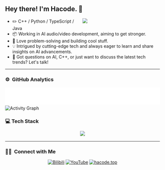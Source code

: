 ## Hey there! I'm Hacode. 👋





<picture>
    <source media="(prefers-color-scheme: dark)" srcset="https://github-readme-stats-eight-theta.vercel.app/api?username=xiaohajiayou&show_icons=true&theme=dark&include_all_commits=true&count_private=true">
    <img align="right" width="50%" src="https://github-readme-stats-eight-theta.vercel.app/api?username=xiaohajiayou&show_icons=true&theme=dark&include_all_commits=true&count_private=true">
</picture>

-   :pencil2:  C++ / Python / TypeScript / Java
-   :package: Working in AI audio/video development, aiming to get stronger. 
-   :seedling: Love problem-solving and building cool stuff. 
-   :bulb: Intrigued by cutting-edge tech and always eager to learn and share insights on AI advancements.
-   :speech_balloon: Got questions on AI, C++, or just want to discuss the latest tech trends? Let's talk!

---








<h3> ⚙️  GitHub Analytics</h3>

![Metrics](/github-metrics.svg)
![Activity Graph](https://github-readme-activity-graph.vercel.app/graph?username=xiaohajiayou&show_icons=true&theme=github-compact&locale=ja&title_color=FFFFFF&icon_color=F7CE45&text_color=D17277&hide_border=true)



<!-- ![WakaTime Stats](https://github-readme-stats-flame-pi-70.vercel.app/api/wakatime?username=xiaohajiayou&theme=transparent&hide_border=true&layout=compact&langs_count=114514&title_color=990099&text_color=D17277) -->



<h3> 💻  Tech Stack</h3>


<p align="center">

<!-- https://github.com/tandpfun/skill-icons -->
  <img src="https://skillicons.dev/icons?i=c,cpp,py,ts,cmake,tensorflow,pytorch,git,github,linux,windows,apple,md&theme=light" style="max-width: 100%; height: auto;">
</p>

---
### 🤝🏻 &nbsp;Connect with Me


<div align="center">

  [![Bilibili](https://img.shields.io/badge/Bilibili-00A1D6?style=flat&logo=bilibili&logoColor=white)](https://space.bilibili.com/1565231612?spm_id_from=333.1387.0.0)
  [![YouTube](https://img.shields.io/badge/YouTube-FF0000?style=flat&logo=youtube&logoColor=white)](https://www.youtube.com/@Hacode-x2c)
  [![hacode.top](https://img.shields.io/badge/hacode.top-007BFF?style=flat&logo=hexo&logoColor=white)](http://hacode.top/)

</div>